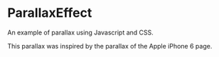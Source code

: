 # ParallaxEffect

An example of parallax using Javascript and CSS.

This parallax was inspired by the parallax of the Apple iPhone 6 page.
